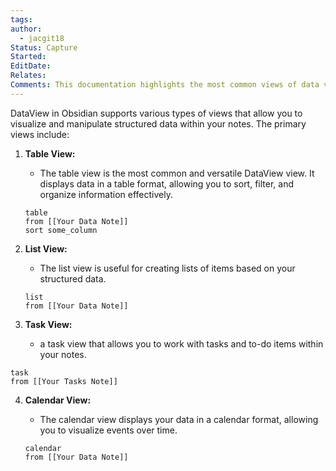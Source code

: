 ```yaml
---
tags: 
author:
  - jacgit18
Status: Capture
Started: 
EditDate: 
Relates: 
Comments: This documentation highlights the most common views of data view.
---
```

DataView in Obsidian supports various types of views that allow you to visualize and manipulate structured data within your notes. The primary views include:

1. **Table View:**
   - The table view is the most common and versatile DataView view. It displays data in a table format, allowing you to sort, filter, and organize information effectively.


   ``` dataview
   table
   from [[Your Data Note]]
   sort some_column
   ```

2. **List View:**
   - The list view is useful for creating lists of items based on your structured data.


   ``` dataview
   list
   from [[Your Data Note]]
   ```


3. **Task View:**
	- a task view that allows you to work with tasks and to-do items within your notes.

``` dataview
task
from [[Your Tasks Note]]

```


4. **Calendar View:**
   - The calendar view displays your data in a calendar format, allowing you to visualize events over time.


   ``` dataview
   calendar
   from [[Your Data Note]]
   ```
